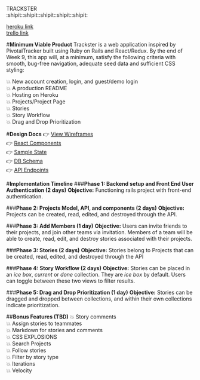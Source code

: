 TRACKSTER  
:shipit::shipit::shipit::shipit::shipit:

[heroku link](http:/www.trackster.me)  
[trello link](https://trello.com/b/5xpjhjV8/trackster)

#__Minimum Viable Product__
Trackster is a web application inspired by PivotalTracker built using Ruby on Rails and React/Redux. By the end of Week 9, this app will, at a minimum, satisfy the following criteria with smooth, bug-free navigation, adequate seed data and sufficient CSS styling:

:boom: New account creation, login, and guest/demo login  
:boom: A production README  
:boom: Hosting on Heroku  
:boom: Projects/Project Page  
:boom: Stories  
:boom: Story Workflow  
:boom: Drag and Drop Prioritization  

#__Design Docs__
:point_right: [View Wireframes](./wireframes)  
:point_right: [React Components](./component-hierarchy.md)  
:point_right: [Sample State](./sample-state.md)  
:point_right: [DB Schema](./schema.md)  
:point_right: [API Endpoints](./api-endpoints.md)  

#__Implementation Timeline__
###__Phase 1: Backend setup and Front End User Authentication (2 days)__
__Objective:__ Functioning rails project with front-end authentication.

###__Phase 2: Projects Model, API, and components (2 days)__
__Objective:__ Projects can be created, read, edited, and destroyed through the API.

###__Phase 3: Add Members  (1 day)__
__Objective:__ Users can invite friends to their projects, and join other teams via invitation. Members of a team will be able to create, read, edit, and destroy stories associated with their projects.

###__Phase 3: Stories (2 days)__
__Objective:__ Stories belong to Projects that can be created, read, edited, and destroyed through the API

###__Phase 4: Story Workflow (2 days)__
__Objective:__ Stories can be placed in an *ice box*, *current* or *done* collection. They are *ice box* by default. Users can toggle between these two views to filter results.

###__Phase 5: Drag and Drop Prioritization (1 day)__
__Objective:__ Stories can be dragged and dropped between collections, and within their own collections indicate prioritization.


##__Bonus Features (TBD)__
:boom: Story comments  
:boom: Assign stories to teammates  
:boom: Markdown for stories and comments  
:boom: CSS EXPLOSIONS  
:boom: Search Projects  
:boom: Follow stories  
:boom: Filter by story type  
:boom: Iterations  
:boom: Velocity  

